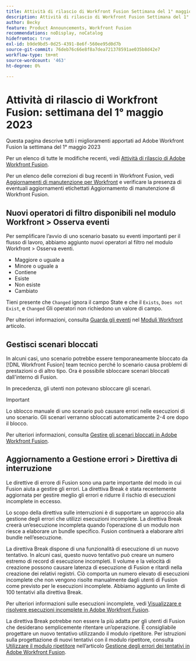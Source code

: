 ```yaml
---
title: Attività di rilascio di Workfront Fusion Settimana del 1° maggio 2023
description: Attività di rilascio di Workfront Fusion Settimana del 1° maggio 2023
author: Becky
feature: Product Announcements, Workfront Fusion
recommendations: noDisplay, noCatalog
hidefromtoc: true
exl-id: b9de9bd5-0d25-4391-8e6f-560ee95d0d7b
source-git-commit: 76deb76c66e8f8a7dea721378591ae035b8d42e7
workflow-type: tm+mt
source-wordcount: '463'
ht-degree: 0%

---
```


# Attività di rilascio di Workfront Fusion: settimana del 1° maggio 2023

Questa pagina descrive tutti i miglioramenti apportati ad Adobe Workfront Fusion la settimana del 1° maggio 2023

Per un elenco di tutte le modifiche recenti, vedi [Attività di rilascio di Adobe Workfront Fusion](../../../product-announcements/product-releases/fusion-release-activity/fusion-release-activity.md).

Per un elenco delle correzioni di bug recenti in Workfront Fusion, vedi [Aggiornamenti di manutenzione per Workfront](https://experienceleague.adobe.com/docs/workfront-known-issues/releases/current-updates.html) e verificare la presenza di eventuali aggiornamenti etichettati Aggiornamento di manutenzione di Workfront Fusion.

## Nuovi operatori di filtro disponibili nel modulo Workfront > Osserva eventi

Per semplificare l’avvio di uno scenario basato su eventi importanti per il flusso di lavoro, abbiamo aggiunto nuovi operatori al filtro nel modulo Workfront > Osserva eventi.

* Maggiore o uguale a
* Minore o uguale a
* Contiene
* Esiste
* Non esiste
* Cambiato

Tieni presente che `Changed` ignora il campo State e che il `Exists`, `Does not Exist`, e `Changed` Gli operatori non richiedono un valore di campo.

Per ulteriori informazioni, consulta [Guarda gli eventi](/help/quicksilver/workfront-fusion/apps-and-their-modules/workfront-modules.md#watch-events) nel [Moduli Workfront](/help/quicksilver/workfront-fusion/apps-and-their-modules/workfront-modules.md) articolo.

## Gestisci scenari bloccati

In alcuni casi, uno scenario potrebbe essere temporaneamente bloccato da [!DNL Workfront Fusion] team tecnico perché lo scenario causa problemi di prestazioni o di altro tipo. Ora è possibile sbloccare scenari bloccati dall&#39;interno di Fusion.

In precedenza, gli utenti non potevano sbloccare gli scenari.

>[!IMPORTANT]
>
>Lo sblocco manuale di uno scenario può causare errori nelle esecuzioni di uno scenario. Gli scenari verranno sbloccati automaticamente 2-4 ore dopo il blocco.

Per ulteriori informazioni, consulta [Gestire gli scenari bloccati in Adobe Workfront Fusion](/help/quicksilver/workfront-fusion/scenarios/view-and-manage-locked-scenarios.md).

## Aggiornamento a Gestione errori > Direttiva di interruzione

Le direttive di errore di Fusion sono una parte importante del modo in cui Fusion aiuta a gestire gli errori. La direttiva Break è stata recentemente aggiornata per gestire meglio gli errori e ridurre il rischio di esecuzioni incomplete in eccesso.

Lo scopo della direttiva sulle interruzioni è di supportare un approccio alla gestione degli errori che utilizzi esecuzioni incomplete. La direttiva Break creerà un’esecuzione incompleta quando l’operazione di un modulo non riesce a elaborare un bundle specifico. Fusion continuerà a elaborare altri bundle nell’esecuzione.

La direttiva Break dispone di una funzionalità di esecuzione di un nuovo tentativo. In alcuni casi, questo nuovo tentativo può creare un numero estremo di record di esecuzione incompleti. Il volume e la velocità di creazione possono causare latenza di esecuzione di Fusion e ritardi nella creazione dei relativi registri. Ciò comporta un numero elevato di esecuzioni incomplete che non vengono risolte manualmente dagli utenti di Fusion come previsto per le esecuzioni incomplete. Abbiamo aggiunto un limite di 100 tentativi alla direttiva Break.

Per ulteriori informazioni sulle esecuzioni incomplete, vedi [Visualizzare e risolvere esecuzioni incomplete in Adobe Workfront Fusion](/help/quicksilver/workfront-fusion/scenarios/view-and-resolve-incomplete-executions.md).

La direttiva Break potrebbe non essere la più adatta per gli utenti di Fusion che desiderano semplicemente ritentare un’operazione. È consigliabile progettare un nuovo tentativo utilizzando il modulo ripetitore. Per istruzioni sulla progettazione di nuovi tentativi con il modulo ripetitore, consulta [Utilizzare il modulo ripetitore](/help/quicksilver/workfront-fusion/errors/retry.md#use-the-repeater-module) nell’articolo [Gestione degli errori dei tentativi in Adobe Workfront Fusion](/help/quicksilver/workfront-fusion/errors/retry.md).
